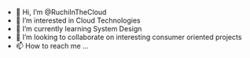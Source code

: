 - 👋 Hi, I’m @RuchiInTheCloud
- 👀 I’m interested in Cloud Technologies
- 🌱 I’m currently learning System Design
- 💞️ I’m looking to collaborate on interesting consumer oriented projects
- 📫 How to reach me ...

<!---
RuchiInTheCloud/RuchiInTheCloud is a ✨ special ✨ repository because its `README.md` (this file) appears on your GitHub profile.
You can click the Preview link to take a look at your changes.
--->
